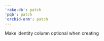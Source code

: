```yaml
---
'rake-db': patch
'pqb': patch
'orchid-orm': patch
---
```


Make identity column optional when creating
